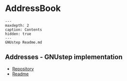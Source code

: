 # AddressBook

```{toctree}
---
maxdepth: 2
caption: Contents
hidden: true
---
GNUstep Readme.md
```


## Addresses - GNUstep implementation
* [Repository](https://github.com/gnustep/gap/tree/master/system-apps/Addresses/Frameworks/Addresses)
* [Readme](GNUstep%20Readme.md)